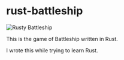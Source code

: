 # rust-battleship

![Rusty Battleship](https://i.ytimg.com/vi/RQQsPKij7wM/maxresdefault.jpg)

This is the game of Battleship written in Rust.

I wrote this while trying to learn Rust. 
